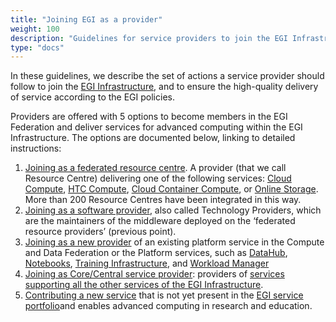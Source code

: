 ```yaml
---
title: "Joining EGI as a provider"
weight: 100
description: "Guidelines for service providers to join the EGI Infrastructure"
type: "docs"
---
```


In these guidelines, we describe the set of actions a service provider should
follow to join the [EGI Infrastructure](https://www.egi.eu/egi-infrastructure/),
and to ensure the high-quality delivery of service according to the EGI
policies.

Providers are offered with 5 options to become members in the EGI Federation and
deliver services for advanced computing within the EGI Infrastructure. The
options are documented below, linking to detailed instructions:

1. [Joining as a federated resource centre](../joining/federated-resource-center).
   A provider (that we call Resource Centre) delivering one of the following
   services: [Cloud Compute](https://www.egi.eu/service/cloud-compute/),
   [HTC Compute](https://www.egi.eu/service/high-throughput-compute/),
   [Cloud Container Compute](https://www.egi.eu/service/cloud-container-compute/),
   or [Online Storage](https://www.egi.eu/service/online-storage/). More than
   200 Resource Centres have been integrated in this way.
2. [Joining as a software provider](../joining/technology-provider/), also
   called Technology Providers, which are the maintainers of the middleware
   deployed on the ‘federated resource providers’ (previous point).
3. [Joining as a new provider](../joining/new-provider/) of an existing platform
   service in the Compute and Data Federation or the Platform services, such as
   [DataHub](https://www.egi.eu/service/datahub/),
   [Notebooks](https://www.egi.eu/service/notebooks/),
   [Training Infrastructure](https://www.egi.eu/service/training-infrastructure/),
   and [Workload Manager](https://www.egi.eu/service/workload-manager/)
4. [Joining as Core/Central service provider](../joining/core-service/):
   providers of
   [services supporting all the other services of the EGI Infrastructure](https://www.egi.eu/services/federation/).
5. [Contributing a new service](../joining/new-service/) that is not yet present
   in the [EGI service portfolio](https://www.egi.eu/services/research/)and
   enables advanced computing in research and education.
